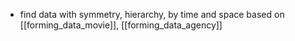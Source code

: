 - find data with symmetry, hierarchy, by time and space based on [[forming_data_movie]], [[forming_data_agency]]